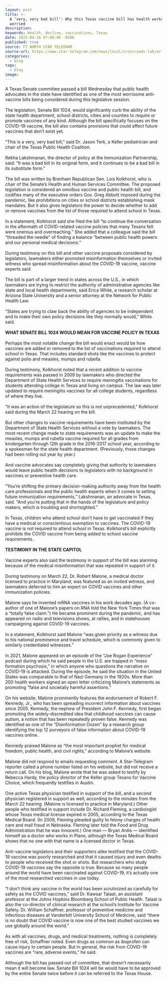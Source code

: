 ```yaml
---
layout: post
title: >-
  A ‘very, very bad bill’: Why this Texas vaccine bill has health workers
  worried 
description:
keywords: Health, decline, vaccinations, Texas
date: 2023-04-16 07:00:00 -0500
published: true
source: FT WORTH STAR TELEGRAM
source-url: https://www.star-telegram.com/news/local/crossroads-lab/article274328550.html
categories:
  - blog
tags:
  - blog
image:
---
```

A Texas Senate committee passed a bill Wednesday that public health advocates in the state have identified as one of the most worrisome anti-vaccine bills being considered during this legislative session.<br><br>The legislation, Senate Bill 1024, would significantly curb the ability of the state health department, school districts, cities and counties to require or promote vaccines of any kind. Although the bill specifically focuses on the COVID-19 vaccine, the bill also contains provisions that could affect future vaccines that don’t exist yet.<br><br>“This is a very, very bad bill,” said Dr. Jason Terk, a Keller pediatrician and chair of the Texas Public Health Coalition.<br><br>Rekha Lakshmanan, the director of policy at the Immunization Partnership, said: “It was a bad bill in its original form, and it continues to be a bad bill in its substitute form.”<br><br>The bill was written by Brenham Republican Sen. Lois Kolkhorst, who is chair of the Senate’s Health and Human Services Committee. The proposed legislation is considered an omnibus vaccine and public health bill, and codifies many of the executive orders Gov. Greg Abbott imposed during the pandemic, like prohibitions on cities or school districts establishing mask mandates. But it also gives legislators the power to decide whether to add or remove vaccines from the list of those required to attend school in Texas.<br><br>In a statement, Kolkhorst said she filed the bill “to continue the conversation in the aftermath of COVID-related vaccine policies that many Texans felt were onerous and overreaching.” She added that a colleague said the bill “threaded the needle” of finding a balance “between public health powers and our personal medical decisions.”<br><br>During testimony on this bill and other vaccine proposals considered by legislators, lawmakers either promoted misinformation themselves or invited witness who spread misinformation about the COVID-19 vaccine, vaccine experts said.<br><br>The bill is part of a larger trend in states across the U.S., in which lawmakers are trying to restrict the authority of administrative agencies like state and local health departments, said Erica White, a research scholar at Arizona State University and a senior attorney at the Network for Public Health Law.<br><br>“States are trying to claw back the ability of agencies to be independent and to make their own policy decisions like they normally would,” White said.<br><br>**WHAT SENATE BILL 1024 WOULD MEAN FOR VACCINE POLICY IN TEXAS**<br><br>Perhaps the most notable change the bill would enact would be how vaccines are added or removed to the list of vaccinations required to attend school in Texas. That includes standard shots like the vaccines to protect against polio and measles, mumps and rubella.<br><br>During testimony, Kolkhorst noted that a recent addition to vaccine requirements was passed in 2009 by lawmakers who directed the Department of State Health Services to require meningitis vaccinations for students attending college in Texas and living on campus. The law was later updated to require meningitis vaccines for all college students, regardless of where they live.<br><br>“It was an action of the legislature so this is not unprecedented,” Kolkhorst said during the March 22 hearing on the bill.<br><br>But other changes to vaccine requirements have been instituted by the Department of State Health Services without a vote by lawmakers. The most recent change made to state requirements was an update to make the measles, mumps and rubella vaccine required for all grades from kindergarten through 12th grade in the 2016-2017 school year, according to a spokesman for the state health department. (Previously, those changes had been rolling out year by year.)<br><br>And vaccine advocates say completely giving that authority to lawmakers would leave public health decisions to legislators with no background in vaccines or preventive health care.<br><br>“You’re shifting the primary decision-making authority away from the health care professionals and the public health experts when it comes to setting future immunization requirements,” Lakshmanan, an advocate in Texas, said. “And you’re putting that in the hands of the legislature and policy makers, which is troubling and shortsighted.”<br><br>In Texas, children who attend school don’t have to get vaccinated if they have a medical or conscientious exemption to vaccines. The COVID-19 vaccine is not required to attend school in Texas. Kolkhorst’s bill explicitly prohibits the COVID vaccine from being added to school vaccine requirements.<br><br>**TESTIMONY IN THE STATE CAPITOL**<br><br>Vaccine experts also said the testimony in support of the bill was alarming because of the medical misinformation that was repeated in support of it.<br><br>During testimony on March 22, Dr. Robert Malone, a medical doctor licensed to practice in Maryland, was featured as an invited witness, and lawmakers deferred to him an expert on COVID vaccines and other immunization policies.<br><br>Malone says he invented mRNA vaccines in his work decades ago. (A co-author of one of Malone’s papers on RNA told the New York Times that was a “totally false claim.”) He became prominent during the pandemic, and has appeared on radio and televisions shows, at rallies, and in statehouses campaigning against COVID-19 vaccines.<br><br>In a statement, Kolkhorst said Malone “was given priority as a witness due to his national prominence and travel schedule, which is commonly given to similarly credentialed witnesses.”<br><br>In 2021, Malone appeared on an episode of the “Joe Rogan Experience” podcast during which he said people in the U.S. are trapped in “mass formation psychosis,” in which anyone who questions the narrative on COVID-19 is attacked. During the episode, he said the situation in the United States was comparable to that of Nazi Germany in the 1920s. More than 200 health workers signed an open letter criticizing Malone’s statements as promoting “false and societally harmful assertions.”<br><br>On his website, Malone prominently features the endorsement of Robert F. Kennedy, Jr., who has been spreading incorrect information about vaccines since 2005. Kennedy, the nephew of President John F. Kennedy, first began promoting the widely-discredited idea that childhood vaccines can cause autism, a notion that has been repeatedly proven false. Kennedy was identified as one of the “Disinformation Dozen” by a research group identifying the top 12 purveyors of false information about COVID-19 vaccines online.<br><br>Kennedy praised Malone as “the most important prophet for medical freedom, public health, and civil rights,” according to Malone’s website.<br><br>Malone did not respond to emails requesting comment. A Star-Telegram reporter called a phone number listed on his website, but did not receive a return call. On his blog, Malone wrote that he was asked to testify by Rebecca Hardy, the policy director of the Keller group Texans for Vaccine Choice, which frequently testifies in Austin.<br><br>One active Texas physician testified in support of the bill, and a second physician registered in support as well, according to the minutes from the March 22 hearing. (Malone is licensed to practice in Maryland.) Other people who testified in support include Dr. Richard Fleming, a cardiologist whose Texas medical license expired in 2005, according to the Texas Medical Board. (In 2009, Fleming pleaded guilty to felony charges of health care and mail fraud in Nebraska. Fleming later told the Food and Drug Administration that he was innocent.) One man — Bryan Ardis — identified himself as a doctor who works in Plano, although the Texas Medical Board shows that no one with that name is a licensed doctor in Texas.<br><br>Anti-vaccine legislators and their supporters alike testified that the COVID-19 vaccine was poorly researched and that it caused injury and even deaths to people who received the shot or shots. But researchers who study COVID-19 vaccines say the opposite is true: Because so many people around the world have been vaccinated against COVID-19, it’s actually one of the most researched vaccines in use today.<br><br>“I don’t think any vaccine in the world has been scrutinized as carefully for safety as the COVID vaccines,” said Dr. Kawsar Talaat, an assistant professor at the Johns Hopkins Bloomberg School of Public Health. Talaat is also the co-director of clinical research at the school’s Institute for Vaccine Safety. Dr. William Schaffner, professor of preventive medicine and infectious diseases at Vanderbilt University School of Medicine, said “there is no doubt that COVID vaccine is now one of the best studied vaccines we use globally around the world.”<br><br>As with all vaccines, drugs, and medical treatments, nothing is completely free of risk, Schaffner noted. Even drugs as common as ibuprofen can cause injury to certain people. But in general, the risk from COVID-19 vaccines are “rare, adverse events,” he said.<br><br>Although the bill has passed out of committee, that doesn’t necessarily mean it will become law. Senate Bill 1024 will be would have to be approved by the entire Senate twice before it can be referred to the Texas House.

&nbsp;